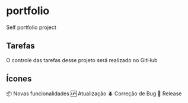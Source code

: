 # portfolio

Self portfolio project

## Tarefas

O controle das tarefas desse projeto será realizado no GitHub

## Ícones

:package: Novas funcionalidades
:up: Atualização
:beetle: Correção de Bug
:checkered_flag: Release